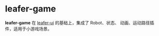 # leafer-game

**leafer-game** 在 [leafer-ui](https://github.com/leaferjs/leafer-ui) 的基础上，集成了 Robot、状态、 动画、运动路径插件，适用于小游戏场景。

